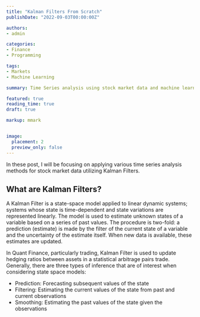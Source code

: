 ```yaml
---
title: "Kalman Filters From Scratch"
publishDate: "2022-09-03T00:00:00Z"

authors:
- admin

categories:
- Finance
- Programming

tags:
- Markets
- Machine Learning

summary: Time Series analysis using stock market data and machine learning.

featured: true
reading_time: true
draft: true

markup: mmark


image:
  placement: 2
  preview_only: false
---
```


In these post, I will be focusing on applying various time series analysis methods for stock market data utilizing Kalman Filters.

## What are Kalman Filters?

A Kalman Filter is a state-space model applied to linear dynamic systems; systems whose state is time-dependent and state variations are represented linearly. The model is used to estimate unknown states of a variable based on a series of past values. The procedure is two-fold: a prediction (estimate) is made by the filter of the current state of a variable and the uncertainty of the estimate itself. When new data is available, these estimates are updated.

In Quant Finance, particularly trading, Kalman Filter is used to update hedging ratios between assets in a statistical arbitrage pairs trade. Generally, there are three types of inference that are of interest when considering state space models:

* Prediction: Forecasting subsequent values of the state
* Filtering: Estimating the current values of the state from past and current observations
* Smoothing: Estimating the past values of the state given the observations

